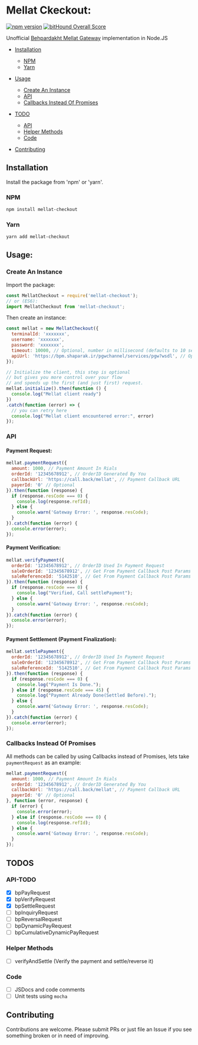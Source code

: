 # Mellat Ckeckout:

[![npm version](https://badge.fury.io/js/mellat-checkout.svg)](https://badge.fury.io/js/mellat-checkout)
[![bitHound Overall Score](https://www.bithound.io/github/sinabakh/mellat-checkout/badges/score.svg)](https://www.bithound.io/github/sinabakh/mellat-checkout)

Unofficial [Behpardakht Mellat Gateway](http://www.behpardakht.com/resources/Vpos.html) implementation in Node.JS

- [Installation](#installation)
  - [NPM](#npm)
  - [Yarn](#yarn)

- [Usage](#usage)
  - [Create An Instance](#create-an-instance)
  - [API](#api)
  - [Callbacks Instead Of Promises](#callbacks-instead-of-promises)

- [TODO](#todo)
  - [API](#api)
  - [Helper Methods](#helper-methods)
  - [Code](#code)

- [Contributing](#contributing)

## Installation

Install the package from 'npm' or 'yarn'.
### NPM

```bash
npm install mellat-checkout
```
### Yarn

```bash
yarn add mellat-checkout
```
## Usage:

### Create An Instance

Import the package:
```javascript
const MellatCheckout = require('mellat-checkout');
// or (ES6):
import MellatCheckout from 'mellat-checkout';
```
Then create an instance:
```javascript
const mellat = new MellatCheckout({
  terminalId: 'xxxxxxx',
  username: 'xxxxxxx',
  password: 'xxxxxxx',
  timeout: 10000, // Optional, number in millisecond (defaults to 10 sec)
  apiUrl: 'https://bpm.shaparak.ir/pgwchannel/services/pgw?wsdl', // Optional, exists (and may updated) in bank documentation (defaults to this)
});

// Initialize the client, this step is optional
// but gives you more control over your flow
// and speeds up the first (and just first) request.
mellat.initialize().then(function () {
  console.log("Mellat client ready")
})
.catch(function (error) => {
  // you can retry here
  console.log("Mellat client encountered error:", error)
});
```

### API

#### Payment Request:

```javascript
mellat.paymentRequest({
  amount: 1000, // Payment Amount In Rials
  orderId: '12345678912', // OrderID Generated By You
  callbackUrl: 'https://call.back/mellat', // Payment Callback URL
  payerId: '0' // Optional
}).then(function (response) {
  if (response.resCode === 0) {
    console.log(response.refId);
  } else {
    console.warn('Gateway Error: ', response.resCode);
  }
}).catch(function (error) {
  console.error(error);
});
```

#### Payment Verification:

```javascript
mellat.verifyPayment({
  orderId: '12345678912', // OrderID Used In Payment Request
  saleOrderId: '12345678912', // Get From Payment Callback Post Params
  saleReferenceId: '5142510', // Get From Payment Callback Post Params
}).then(function (response) {
  if (response.resCode === 0) {
    console.log("Verified, Call settlePayment");
  } else {
    console.warn('Gateway Error: ', response.resCode);
  }
}).catch(function (error) {
  console.error(error);
});
```

#### Payment Settlement (Payment Finalization):

```javascript
mellat.settlePayment({
  orderId: '12345678912', // OrderID Used In Payment Request
  saleOrderId: '12345678912', // Get From Payment Callback Post Params
  saleReferenceId: '5142510', // Get From Payment Callback Post Params
}).then(function (response) {
  if (response.resCode === 0) {
    console.log("Payment Is Done.");
  } else if (response.resCode === 45) {
    console.log("Payment Already Done(Settled Before).");    
  } else {
    console.warn('Gateway Error: ', response.resCode);
  }
}).catch(function (error) {
  console.error(error);
});
```

### Callbacks Instead Of Promises

All methods can be called by using Callbacks instead of Promises, lets take `paymentRequest` as an example:

```javascript
mellat.paymentRequest({
  amount: 1000, // Payment Amount In Rials
  orderId: '12345678912', // OrderID Generated By You
  callbackUrl: 'https://call.back/mellat', // Payment Callback URL
  payerId: '0' // Optional
}, function (error, response) {
  if (error) {
    console.error(error);
  } else if (response.resCode === 0) {
    console.log(response.refId);
  } else {
    console.warn('Gateway Error: ', response.resCode);
  }
});
```

## TODOS

### API-TODO

- [x] bpPayRequest
- [x] bpVerifyRequest
- [x] bpSettleRequest
- [ ] bpInquiryRequest
- [ ] bpReversalRequest
- [ ] bpDynamicPayRequest
- [ ] bpCumulativeDynamicPayRequest

### Helper Methods

- [ ] verifyAndSettle (Verify the payment and settle/reverse it)

### Code

- [ ] JSDocs and code comments
- [ ] Unit tests using `mocha`

## Contributing

Contributions are welcome. Please submit PRs or just file an Issue if you see something broken or in need of improving.
